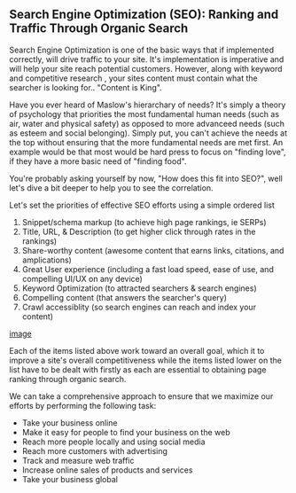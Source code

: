 ## Search Engine Optimization (SEO): Ranking and Traffic Through Organic Search

Search Engine Optimization is one of the basic ways that if implemented correctly, will drive traffic to your site.  It's implementation is imperative and will help your site reach potential customers. However, along with keyword and competitive research , your sites content must contain what the searcher is looking for.. "Content is King".

Have you ever heard of Maslow's hierarchary of needs?  It's simply a theory of psychology that priorities the most fundamental human needs (such as air, water and physical safety) as opposed to more advanceed needs (such as esteem and social belonging).  Simply put, you can't achieve the needs at the top without ensuring that the more fundamental needs are met first. An example would be that most would be hard press to focus on "finding love", if they have a more basic need of "finding food".

You're probably asking yourself by now, "How does this fit into SEO?", well let's dive a bit deeper to help you to see the correlation.

Let's set the priorities of effective SEO efforts using a simple ordered list

1. Snippet/schema markup (to achieve high page rankings, ie SERPs)
2. Title, URL, & Description (to get higher click through rates in the rankings)
3. Share-worthy content (awesome content that earns links, citations, and amplications)
4. Great User experience (including a fast load speed, ease of use, and compelling UI/UX on any device)
5. Keyword Optimization (to attracted searchers & search engines)
6. Compelling content (that answers the searcher's query)
7. Crawl accessiblity (so search engines can reach and index your content)

[image](https://github.com/zimtech0/Digital-Marketing/issues/1#issue-560551015)

Each of the items listed above work toward an overall goal, which it to improve a site's overall competitiveness while the items listed lower on the list have to be dealt with firstly as each are essential to obtaining page ranking through organic search.

We can take a comprehensive approach to ensure that we maximize our efforts by performing the following task:

- Take your business online
- Make it easy for people to find your business on the web
- Reach more people locally and using social media
- Reach more customers with advertising
- Track and measure web traffic
- Increase online sales of products and services
- Take your business global


